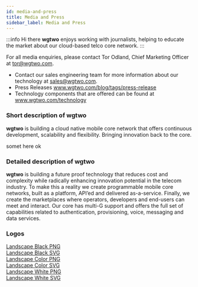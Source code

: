 ```yaml
---
id: media-and-press
title: Media and Press
sidebar_label: Media and Press
---
```


:::info Hi there
**wgtwo** enjoys working with journalists, helping to educate the market about our cloud-based telco core network. 
:::

For all media enquiries, please contact Tor Odland, Chief Marketing Officer at tor@wgtwo.com. 

- Contact our sales engineering team for more information about our technology at sales@wgtwo.com.
- Press Releases www.wgtwo.com/blog/tags/press-release
- Technology components that are offered can be found at www.wgtwo.com/technology

### Short description of **wgtwo**

**wgtwo** is building a cloud native mobile core network that offers continuous development, scalability and flexibility. Bringing innovation back to the core.

somet here ok

### Detailed description of **wgtwo**

**wgtwo** is building a future proof technology that reduces cost and complexity while radically enhancing innovation potential in the telecom industry. To make this a reality we create programmable mobile core networks, built as a platform, API’ed and delivered as-a-service. Finally, we create the marketplaces where operators, developers and end-users can meet and interact. Our core has multi-G support and offers the full set of capabilities related to authentication, provisioning, voice, messaging and data services.

### Logos

[Landscape Black PNG](images/wgtwo-logos/wgtwo-landscape-black.png)  
[Landscape Black SVG](images/wgtwo-logos/wgtwo-landscape-black.svg)  
[Landscape Color PNG](images/wgtwo-logos/wgtwo-landscape-color.png)  
[Landscape Color SVG](images/wgtwo-logos/wgtwo-landscape-color.svg)  
[Landscape White PNG](images/wgtwo-logos/wgtwo-landscape-white.png)   
[Landscape White SVG](images/wgtwo-logos/wgtwo-landscape-white.svg)  
